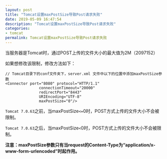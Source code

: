 ```yaml
---
layout: post
title: "Tomcat设置maxPostSize导致Post请求失败"
date: 2019-05-09 16:47:54
description: "Tomcat设置maxPostSize导致Post请求失败"
categories:
- tomcat
permalink: Tomcat设置maxPostSize导致Post请求失败
---
```


当服务器是Tomcat时，通过POST上传的文件大小的最大值为2M（2097152）  

如果想修改该限制，修改方法如下：  

```vim
// Tomcat目录下的conf文件夹下，server.xml 文件中以下的位置中添加maxPostSize参数
<Connector port="8080" protocol="HTTP/1.1"
               connectionTimeout="20000"
               redirectPort="8443"
               URIEncoding="UTF-8"
               maxPostSize="0"/>
```

`Tomcat 7.0.63`之前，当maxPostSize`<=`0时，POST方式上传的文件大小不会被限制。  

`Tomcat 7.0.63`之后，当maxPostSize`<`0时，POST方式上传的文件大小不会被限制。  

**注意：maxPostSize参数只有当request的Content-Type为“application/x-www-form-urlencoded”时起作用。**
